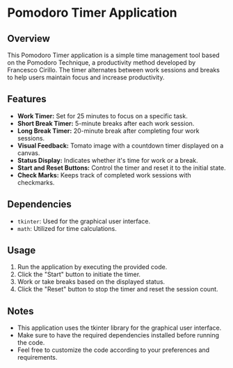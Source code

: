# Pomodoro Timer Application

## Overview

This Pomodoro Timer application is a simple time management tool based on the Pomodoro Technique, a productivity method developed by Francesco Cirillo. The timer alternates between work sessions and breaks to help users maintain focus and increase productivity.

## Features

- **Work Timer:** Set for 25 minutes to focus on a specific task.
- **Short Break Timer:** 5-minute breaks after each work session.
- **Long Break Timer:** 20-minute break after completing four work sessions.
- **Visual Feedback:** Tomato image with a countdown timer displayed on a canvas.
- **Status Display:** Indicates whether it's time for work or a break.
- **Start and Reset Buttons:** Control the timer and reset it to the initial state.
- **Check Marks:** Keeps track of completed work sessions with checkmarks.

## Dependencies

- `tkinter`: Used for the graphical user interface.
- `math`: Utilized for time calculations.

## Usage

1. Run the application by executing the provided code.
2. Click the "Start" button to initiate the timer.
3. Work or take breaks based on the displayed status.
4. Click the "Reset" button to stop the timer and reset the session count.

## Notes

- This application uses the tkinter library for the graphical user interface.
- Make sure to have the required dependencies installed before running the code.
- Feel free to customize the code according to your preferences and requirements.
